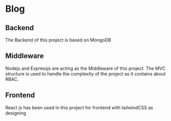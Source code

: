 # Blog

## Backend 
The Backend of this project is based on MongoDB 

## Middleware
Nodejs and Expressjs are acting as the Middleware of this project. The MVC structure is used to handle the complexity of the project as it contains about RBAC.

## Frontend 
React js has been used in this project for frontend with tailwindCSS as designing
